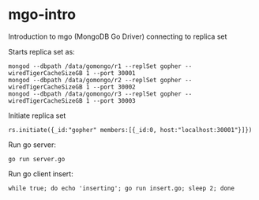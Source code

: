 # mgo-intro
Introduction to mgo (MongoDB Go Driver) connecting to replica set


Starts replica set as: 

```
mongod --dbpath /data/gomongo/r1 --replSet gopher --wiredTigerCacheSizeGB 1 --port 30001
mongod --dbpath /data/gomongo/r2 --replSet gopher --wiredTigerCacheSizeGB 1 --port 30002
mongod --dbpath /data/gomongo/r3 --replSet gopher --wiredTigerCacheSizeGB 1 --port 30003
```

Initiate replica set
```
rs.initiate({_id:"gopher" members:[{_id:0, host:"localhost:30001"}]})
```

Run go server: 
```
go run server.go
```

Run go client insert:
```
while true; do echo 'inserting'; go run insert.go; sleep 2; done
```
